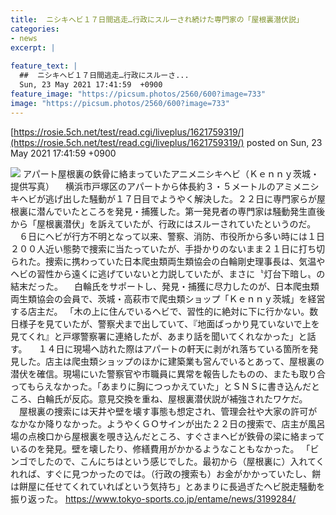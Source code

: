 ```yaml
---
title:  ニシキヘビ１７日間逃走…行政にスルーされ続けた専門家の「屋根裏潜伏説」  
categories:
- news
excerpt: |
  
feature_text: |
  ##  ニシキヘビ１７日間逃走…行政にスルーさ...
  Sun, 23 May 2021 17:41:59  +0900
feature_image: "https://picsum.photos/2560/600?image=733"
image: "https://picsum.photos/2560/600?image=733"
---
```


[https://rosie.5ch.net/test/read.cgi/liveplus/1621759319/](https://rosie.5ch.net/test/read.cgi/liveplus/1621759319/)
posted on Sun, 23 May 2021 17:41:59  +0900

<!--more-->

![](https://img.tokyo-sports.co.jp/wp-content/uploads/2021/05/fa0be225783b8a6f189c144fe3dc7668-450x292.jpg) アパート屋根裏の鉄骨に絡まっていたアニメニシキヘビ（Ｋｅｎｎｙ茨城・提供写真） 　横浜市戸塚区のアパートから体長約３・５メートルのアミメニシキヘビが逃げ出した騒動が１７日目でようやく解決した。２２日に専門家らが屋根裏に潜んでいたところを発見・捕獲した。第一発見者の専門家は騒動発生直後から「屋根裏潜伏」を訴えていたが、行政にはスルーされていたというのだ。 　６日にヘビが行方不明となって以来、警察、消防、市役所から多い時には１日２００人近い態勢で捜索に当たっていたが、手掛かりのないまま２１日に打ち切られた。捜索に携わっていた日本爬虫類両生類協会の白輪剛史理事長は、気温やヘビの習性から遠くに逃げていないと力説していたが、まさに〝灯台下暗し〟の結末だった。 　白輪氏をサポートし、発見・捕獲に尽力したのが、日本爬虫類両生類協会の会員で、茨城・高萩市で爬虫類ショップ「Ｋｅｎｎｙ茨城」を経営する店主だ。 「木の上に住んでいるヘビで、習性的に絶対に下に行かない。数日様子を見ていたが、警察犬まで出していて、『地面ばっかり見ていないで上を見てくれ』と戸塚警察署に連絡したが、あまり話を聞いてくれなかった」と話す。 　１４日に現場へ訪れた際はアパートの軒天に剥がれ落ちている箇所を発見した。店主は爬虫類ショップのほかに建築業も営んでいるとあって、屋根裏の潜伏を確信。現場にいた警察官や市職員に異常を報告したものの、またも取り合ってもらえなかった。「あまりに胸につっかえていた」とＳＮＳに書き込んだところ、白輪氏が反応。意見交換を重ね、屋根裏潜伏説が補強されたワケだ。 　屋根裏の捜索には天井や壁を壊す事態も想定され、管理会社や大家の許可がなかなか降りなかった。ようやくＧＯサインが出た２２日の捜索で、店主が風呂場の点検口から屋根裏を覗き込んだところ、すぐさまヘビが鉄骨の梁に絡まっているのを発見。壁を壊したり、修繕費用がかかるようなこともなかった。 「ビンゴでしたので、こんにちはという感じでした。最初から（屋根裏に）入れてくれれば、すぐに見つかったのでは。（行政の捜索も）お金がかかっていたし、餅は餅屋に任せてくれていればという気持ち」とあまりに長過ぎたヘビ脱走騒動を振り返った。 https://www.tokyo-sports.co.jp/entame/news/3199284/
